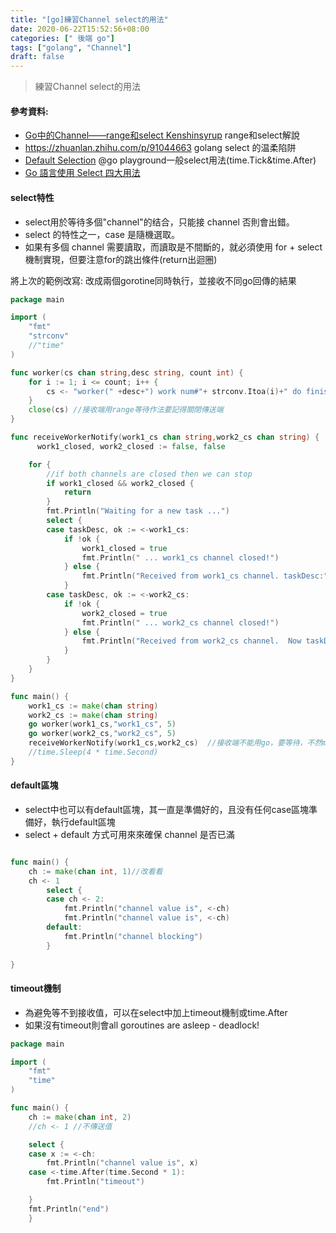 ```yaml
---
title: "[go]練習Channel select的用法"
date: 2020-06-22T15:52:56+08:00
categories: [" 後端 go"]
tags: ["golang", "Channel"]
draft: false
---
```


 > 練習Channel select的用法
 
<!--more-->

#### 參考資料:
- [Go中的Channel——range和select  Kenshinsyrup](https://www.jianshu.com/p/fe5dd2efed5d "Go中的Channel——range和select  Kenshinsyrup") range和select解說
- https://zhuanlan.zhihu.com/p/91044663 golang select 的温柔陷阱
- [Default Selection](https://tour.golang.org/concurrency/6 "Default Selection") @go playground一般select用法(time.Tick&time.After)
- [Go 語言使用 Select 四大用法](https://blog.wu-boy.com/2019/11/four-tips-with-select-in-golang/ "Go 語言使用 Select 四大用法")

#### select特性
- select用於等待多個"channel"的结合，只能接 channel 否則會出錯。
- select 的特性之一，case 是隨機選取。
- 如果有多個 channel 需要讀取，而讀取是不間斷的，就必須使用 for + select 機制實現，但要注意for的跳出條件(return出迴圈)

將上次的範例改寫:
改成兩個gorotine同時執行，並接收不同go回傳的結果

```go
package main

import (
    "fmt"
    "strconv"
	//"time"
)

func worker(cs chan string,desc string, count int) {
    for i := 1; i <= count; i++ {
        cs <- "worker(" +desc+") work num#"+ strconv.Itoa(i)+" do finish."
    }
    close(cs) //接收端用range等待作法要記得關閉傳送端
}

func receiveWorkerNotify(work1_cs chan string,work2_cs chan string) {
      work1_closed, work2_closed := false, false

    for {
        //if both channels are closed then we can stop
        if work1_closed && work2_closed {
            return
        }
        fmt.Println("Waiting for a new task ...")
        select {
        case taskDesc, ok := <-work1_cs:
            if !ok {
                work1_closed = true
                fmt.Println(" ... work1_cs channel closed!")
            } else {
                fmt.Println("Received from work1_cs channel. taskDesc:", taskDesc)
            }
        case taskDesc, ok := <-work2_cs:
            if !ok {
                work2_closed = true
                fmt.Println(" ... work2_cs channel closed!")
            } else {
                fmt.Println("Received from work2_cs channel.  Now taskDesc:", taskDesc)
            }
        }
    }
}

func main() {
    work1_cs := make(chan string)
	work2_cs := make(chan string)
    go worker(work1_cs,"work1_cs", 5)
	go worker(work2_cs,"work2_cs", 5)
    receiveWorkerNotify(work1_cs,work2_cs)  //接收端不能用go，要等待，不然main會結束
	//time.Sleep(4 * time.Second)
}
```
#### default區塊
- select中也可以有default區塊，其一直是準備好的，且没有任何case區塊準備好，執行default區塊
- select + default 方式可用來來確保 channel 是否已滿

```go

func main() {
	ch := make(chan int, 1)//改看看
	ch <- 1
		select {
		case ch <- 2:
			fmt.Println("channel value is", <-ch)
			fmt.Println("channel value is", <-ch)
		default:
			fmt.Println("channel blocking")
		}
	
}
```
#### timeout機制
- 為避免等不到接收值，可以在select中加上timeout機制或time.After
- 如果沒有timeout則會all goroutines are asleep - deadlock!

```go
package main

import (
	"fmt"
	"time"
)

func main() {
	ch := make(chan int, 2)
	//ch <- 1 //不傳送值

	select {
	case x := <-ch:
		fmt.Println("channel value is", x)
	case <-time.After(time.Second * 1):
		fmt.Println("timeout")

	}
	fmt.Println("end")
	}

```

